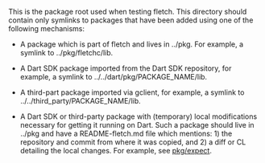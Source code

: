 <!---
Copyright (c) 2015, the Fletch project authors. Please see the AUTHORS file
for details. All rights reserved. Use of this source code is governed by a
BSD-style license that can be found in the LICENSE.md file.
-->

This is the package root used when testing fletch. This directory should contain only symlinks to packages that have been added using one of the following mechanisms:

* A package which is part of fletch and lives in ../pkg. For example, a symlink to ../pkg/fletchc/lib.

* A Dart SDK package imported from the Dart SDK repository, for example, a symlink to ../../dart/pkg/PACKAGE_NAME/lib.

* A third-part package imported via gclient, for example, a symlink to ../../third_party/PACKAGE_NAME/lib.

* A Dart SDK or third-party package with (temporary) local modifications necessary for getting it running on Dart. Such a package should live in ../pkg and have a README-fletch.md file which mentions: 1) the repository and commit from where it was copied, and 2) a diff or CL detailing the local changes. For example, see [pkg/expect](../pkg/expect/README-fletch.md).
